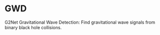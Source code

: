 # GWD
G2Net Gravitational Wave Detection: Find gravitational wave signals from binary black hole collisions.

